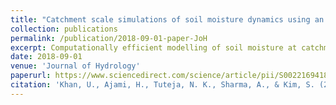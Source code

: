```yaml
---
title: "Catchment scale simulations of soil moisture dynamics using an equivalent cross-section based hydrological modelling approach"
collection: publications
permalink: /publication/2018-09-01-paper-JoH
excerpt: Computationally efficient modelling of soil moisture at catchment scales and validation using satellite soil moisture data.
date: 2018-09-01
venue: 'Journal of Hydrology'
paperurl: https://www.sciencedirect.com/science/article/pii/S0022169418305808
citation: 'Khan, U., Ajami, H., Tuteja, N. K., Sharma, A., & Kim, S. (2018). Catchment scale simulations of soil moisture dynamics using an equivalent cross-section based hydrological modelling approach. <i>Journal of Hydrology</i>, 564, 944-966.'
---
```

